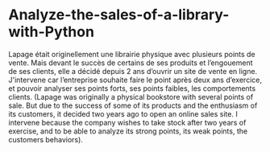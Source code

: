# Analyze-the-sales-of-a-library-with-Python
Lapage était originellement une librairie physique avec plusieurs points de vente. Mais devant le succès de certains de ses produits et l’engouement de ses clients, elle a décidé depuis 2 ans d’ouvrir un site de vente en ligne. J'intervene car l’entreprise souhaite faire le point après deux ans d’exercice, et pouvoir analyser ses points forts, ses points faibles, les comportements clients. (Lapage was originally a physical bookstore with several points of sale. But due to the success of some of its products and the enthusiasm of its customers, it decided two years ago to open an online sales site. I intervene because the company wishes to take stock after two years of exercise, and to be able to analyze its strong points, its weak points, the customers behaviors).
